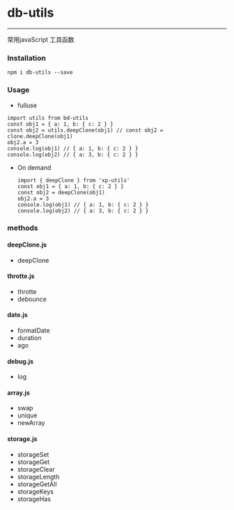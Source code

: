 # db-utils
---
常用javaScript 工具函数

### Installation
```npm i db-utils --save```

### Usage
* fulluse

 ```
import utils from bd-utils
const obj1 = { a: 1, b: { c: 2 } }
const obj2 = utils.deepClone(obj1) // const obj2 = clone.deepClone(obj1)
obj2.a = 3
console.log(obj1) // { a: 1, b: { c: 2 } }
console.log(obj2) // { a: 3, b: { c: 2 } }
```

* On demand

  ```
  import { deepClone } from 'xp-utils'
  const obj1 = { a: 1, b: { c: 2 } }
  const obj2 = deepClone(obj1)
  obj2.a = 3
  console.log(obj1) // { a: 1, b: { c: 2 } }
  console.log(obj2) // { a: 3, b: { c: 2 } }

  ```

### methods

#### deepClone.js
* deepClone

#### throtte.js
* throtte
* debounce

#### date.js
* formatDate
* duration
* ago

#### debug.js
* log

#### array.js
* swap
* unique
* newArray

#### storage.js
* storageSet
* storageGet
* storageClear
* storageLength
* storageGetAll
* storageKeys
* storageHas
